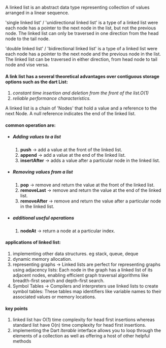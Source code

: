 A linked list is an abstract data type representing collection of values arranged in a linear sequence.

'single linked list' / 'unidirectional linked list' is a type of a linked list were each node has a pointer to the next node in the list, but not the previous node. The linked list can only be traversed in one direction from the head node to the tail node.

'double linked list' / 'bidirectional linked list' is a type of a linked list were each node has a pointer to the next node and the previous node in the list. The linked list can be traversed in either direction, from head node to tail node and vise versa.

#### A link list has a several theoretical advantages over contiguous storage options such as the dart List:
1. *constant  time insertion and deletion from the front of the list.O(1)*
2. *reliable performance characteristics.*


A linked list is a chain of 'Nodes' that hold a value and a reference to the next Node. A null reference indicates the end of the linked list.


#### common operation are:
- ##### Adding values to a list
  1. **push** -> add a value at the front of the linked list.
  2. **append** -> add a value at the end of the linked list.
  3. **insertAfter** -> adds a value after a particular node in the linked list. 

- ##### Removing values from a list
  1. **pop** -> remove and return the value at the front of the linked list.
  2. **removeLast** -> remove and return the value at the end of the linked list.
  3. **removeAfter** -> remove and return the value after a particular node in the linked list.
- ##### additional useful operations
  1. **nodeAt** -> return a node at a particular index.



#### applications of linked list:
1. implementing other data structures. eg stack, queue, deque
2. dynamic memory allocation.
3. representing graphs -> Linked lists are perfect for representing graphs using adjacency lists: Each node in the graph has a linked list of its adjacent nodes, enabling efficient graph traversal algorithms like breadth-first search and depth-first search.
4. Symbol Tables -> Compilers and interpreters use linked lists to create symbol tables: These tables map identifiers like variable names to their associated values or memory locations.

#### key points
1. linked list hav O(1) time complexity for head first insertions whereas standard list have O(n) time complexity for head first insertions.
2. implementing the Dart *Iterable* interface allows you to loop through the elements of a collection as well as offering a host of other helpful methods